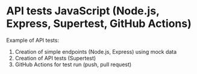 # API tests JavaScript (Node.js, Express, Supertest, GitHub Actions)

Example of API tests:

1) Creation of simple endpoints (Node.js, Express) using mock data
2) Creation of API tests (Supertest)
3) GitHub Actions for test run (push, pull request)
